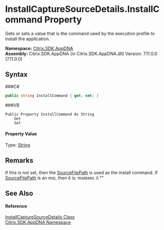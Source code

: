 # InstallCaptureSourceDetails.InstallCommand Property 
 

Gets or sets a value that is the command used by the execution profile to install the application.

**Namespace:**&nbsp;<a href="N_Citrix_SDK_AppDNA">Citrix.SDK.AppDNA</a><br />**Assembly:**&nbsp;Citrix.SDK.AppDNA (in Citrix.SDK.AppDNA.dll) Version: 7.11.0.0 (7.11.0.0)

## Syntax

###C#
```csharp
public string InstallCommand { get; set; }
```

###VB
```vbnet
Public Property InstallCommand As String
	Get
	Set
```


#### Property Value
Type: <a href="http://msdn2.microsoft.com/en-us/library/s1wwdcbf" target="_blank">String</a>

## Remarks
If this is not set, then the <a href="P_Citrix_SDK_AppDNA_InstallCaptureSourceDetails_SourceFilePath">SourceFilePath</a> is used as the install command. If <a href="P_Citrix_SDK_AppDNA_InstallCaptureSourceDetails_SourceFilePath">SourceFilePath</a> is an msi, then it is: msiexec /i "<SourceFilePath>"

## See Also


#### Reference
<a href="T_Citrix_SDK_AppDNA_InstallCaptureSourceDetails">InstallCaptureSourceDetails Class</a><br /><a href="N_Citrix_SDK_AppDNA">Citrix.SDK.AppDNA Namespace</a><br />